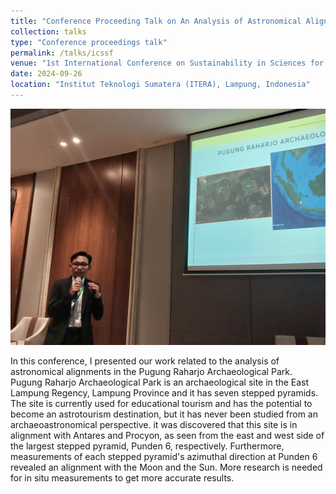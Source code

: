 ```yaml
---
title: "Conference Proceeding Talk on An Analysis of Astronomical Alignments at Pugung Raharjo Archaeological Park"
collection: talks
type: "Conference proceedings talk"
permalink: /talks/icssf
venue: "1st International Conference on Sustainability in Sciences for the Future (ICSSF)"
date: 2024-09-26
location: "Institut Teknologi Sumatera (ITERA), Lampung, Indonesia"
---
```


![ICSSF](images/icssf.jpg)

In this conference, I presented our work related to the analysis of astronomical alignments in the Pugung Raharjo Archaeological Park. Pugung Raharjo Archaeological Park is an archaeological site in the East Lampung Regency, Lampung Province and it has seven stepped pyramids. The site is currently used for educational tourism and has the potential to become an astrotourism destination, but it has never been studied from an archaeoastronomical perspective. it was discovered that this site is in alignment with Antares and Procyon, as seen from the east and west side of the largest stepped pyramid, Punden 6, respectively. Furthermore, measurements of each stepped pyramid's azimuthal direction at Punden 6 revealed an alignment with the Moon and the Sun. More research is needed for in situ measurements to get more accurate results.
